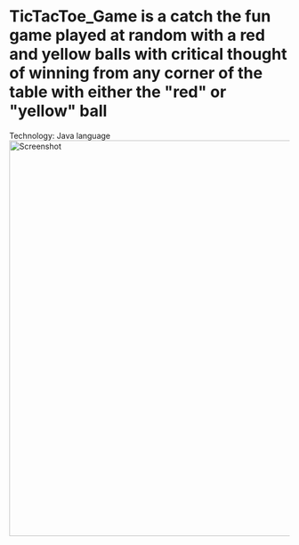 # TicTacToe_Game is a catch the fun game played at random with a red and yellow balls with critical thought of winning from any corner of the table with either the "red" or "yellow" ball
Technology: Java language<img width="711" alt="Screenshot" src="https://user-images.githubusercontent.com/95639970/209452763-caa8ff0d-9104-4f40-9db4-3f59d3cb582f.png">
